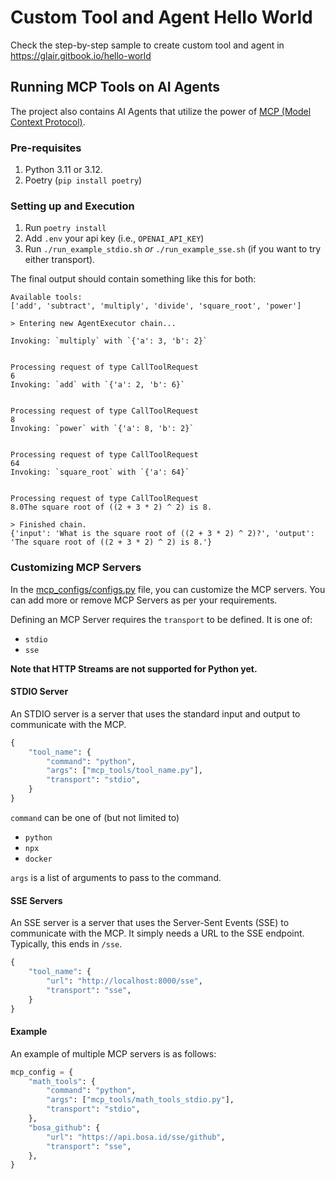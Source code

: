 # Custom Tool and Agent Hello World

Check the step-by-step sample to create custom tool and agent in https://glair.gitbook.io/hello-world

## Running MCP Tools on AI Agents

The project also contains AI Agents that utilize the power of [MCP (Model Context Protocol)](https://modelcontextprotocol.io/introduction).

### Pre-requisites
1. Python 3.11 or 3.12.
2. Poetry (`pip install poetry`)

### Setting up and Execution
1. Run `poetry install`
2. Add `.env` your api key (i.e., `OPENAI_API_KEY`)
3. Run `./run_example_stdio.sh` *or* `./run_example_sse.sh` (if you want to try either transport).

The final output should contain something like this for both:
```
Available tools:
['add', 'subtract', 'multiply', 'divide', 'square_root', 'power']

> Entering new AgentExecutor chain...

Invoking: `multiply` with `{'a': 3, 'b': 2}`


Processing request of type CallToolRequest
6
Invoking: `add` with `{'a': 2, 'b': 6}`


Processing request of type CallToolRequest
8
Invoking: `power` with `{'a': 8, 'b': 2}`


Processing request of type CallToolRequest
64
Invoking: `square_root` with `{'a': 64}`


Processing request of type CallToolRequest
8.0The square root of ((2 + 3 * 2) ^ 2) is 8.

> Finished chain.
{'input': 'What is the square root of ((2 + 3 * 2) ^ 2)?', 'output': 'The square root of ((2 + 3 * 2) ^ 2) is 8.'}
```

### Customizing MCP Servers

In the [mcp_configs/configs.py](mcp_configs/configs.py) file, you can customize the MCP servers. You can add more or remove MCP Servers as per your requirements.

Defining an MCP Server requires the `transport` to be defined. It is one of:
- `stdio`
- `sse`

**Note that HTTP Streams are not supported for Python yet.**

#### STDIO Server

An STDIO server is a server that uses the standard input and output to communicate with the MCP. 

```python
{
    "tool_name": {
        "command": "python",
        "args": ["mcp_tools/tool_name.py"],
        "transport": "stdio",
    }
}
```
`command` can be one of (but not limited to)
- `python`
- `npx`
- `docker`

`args` is a list of arguments to pass to the command.

#### SSE Servers

An SSE server is a server that uses the Server-Sent Events (SSE) to communicate with the MCP. It simply needs a URL to the SSE endpoint. Typically, this ends in `/sse`.

```python
{
    "tool_name": {
        "url": "http://localhost:8000/sse",
        "transport": "sse",
    }
}
```

#### Example

An example of multiple MCP servers is as follows:

```python
mcp_config = {
    "math_tools": {
        "command": "python",
        "args": ["mcp_tools/math_tools_stdio.py"],
        "transport": "stdio",
    },
    "bosa_github": {
        "url": "https://api.bosa.id/sse/github",
        "transport": "sse",
    },
}
```

